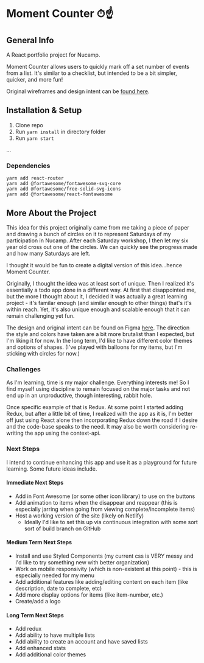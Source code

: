 # Moment Counter ⏱☝️

## General Info

A React portfolio project for Nucamp.

Moment Counter allows users to quickly mark off a set number of events from a list. It's similar to a checklist, but intended to be a bit simpler, quicker, and more fun!

Original wireframes and design intent can be [found here](https://www.figma.com/file/17vW94nlMz1CYZiXVScEhi/Moment-Counter-Wireframe?node-id=292669%3A448).

## Installation & Setup

1. Clone repo
2. Run `yarn install` in directory folder
3. Run `yarn start`

...

### Dependencies

```
yarn add react-router
yarn add @fortawesome/fontawesome-svg-core
yarn add @fortawesome/free-solid-svg-icons
yarn add @fortawesome/react-fontawesome
```

## More About the Project

This idea for this project originally came from me taking a piece of paper and drawing a bunch of circles on it to represent Saturdays of my participation in Nucamp. After each Saturday workshop, I then let my six year old cross out one of the circles. We can quickly see the progress made and how many Saturdays are left.

I thought it would be fun to create a digital version of this idea...hence Moment Counter.

Originally, I thought the idea was at least sort of unique. Then I realized it's essentially a todo app done in a different way. At first that disappointed me, but the more I thought about it, I decided it was actually a great learning project - it's familar enough (and similar enough to other things) that's it's within reach. Yet, it's also unique enough and scalable enough that it can remain challenging yet fun.

The design and original intent can be found on Figma [here](https://www.figma.com/file/17vW94nlMz1CYZiXVScEhi/Moment-Counter-Wireframe?node-id=292669%3A448). The direction the style and colors have taken are a bit more brutalist than I expected, but I'm liking it for now. In the long term, I'd like to have different color themes and options of shapes. (I've played with balloons for my items, but I'm sticking with circles for now.)

### Challenges

As I'm learning, time is my major challenge. Everything interests me! So I find myself using discipline to remain focused on the major tasks and not end up in an unproductive, though interesting, rabbit hole.

Once specific example of that is Redux. At some point I started adding Redux, but after a little bit of time, I realized with the app as it is, I'm better off just using React alone then incorporating Redux down the road if I desire and the code-base speaks to the need. It may also be worth considering re-writing the app using the context-api.

### Next Steps

I intend to continue enhancing this app and use it as a playground for future learning. Some future ideas include.

#### Immediate Next Steps

- Add in Font Awesome (or some other icon library) to use on the buttons
- Add animation to items when the disappear and reappear (this is especially jarring when going from viewing complete/incomplete items)
- Host a working version of the site (likely on Netlify)
  - Ideally I'd like to set this up via continuous integration with some sort sort of build branch on GitHub

#### Medium Term Next Steps

- Install and use Styled Components (my current css is VERY messy and I'd like to try something new with better organization)
- Work on mobile responsivity (which is non-existent at this point) - this is especially needed for my menu
- Add additional features like adding/editing content on each item (like description, date to complete, etc)
- Add more display options for items (like item-number, etc.)
- Create/add a logo

#### Long Term Next Steps

- Add redux
- Add ability to have multiple lists
- Add ability to create an account and have saved lists
- Add enhanced stats
- Add additional color themes
